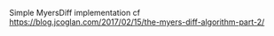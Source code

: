 Simple MyersDiff implementation cf  https://blog.jcoglan.com/2017/02/15/the-myers-diff-algorithm-part-2/